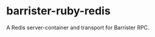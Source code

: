 barrister-ruby-redis
====================

A Redis server-container and transport for Barrister RPC.
